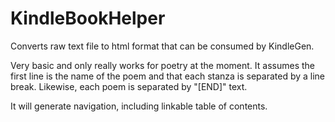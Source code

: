 KindleBookHelper
================

Converts raw text file to html format that can be consumed by KindleGen.

Very basic and only really works for poetry at the moment. It assumes the first line is the name of the poem
and that each stanza is separated by a line break. Likewise, each poem is separated by "[END]" text.

It will generate navigation, including linkable table of contents.
